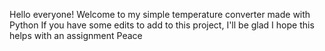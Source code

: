 Hello everyone!
Welcome to my simple temperature converter made with Python
If you have some edits to add to this project, I'll be glad
I hope this helps with an assignment
Peace
